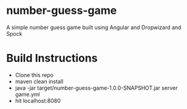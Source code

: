 number-guess-game
=================

A simple number guess game built using Angular and Dropwizard and Spock

Build Instructions
==================
* Clone this repo
* maven clean install
* java -jar target/number-guess-game-1.0.0-SNAPSHOT.jar server game.yml
* hit localhost:8080

